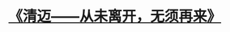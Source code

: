 # [《清迈——从未离开，无须再来》](https://github.com/raffello/raffello.github.io/tree/master/memoir-清迈回忆录%20⬅%202020年4月更新)
